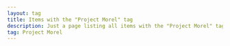 ```yaml
---
layout: tag
title: Items with the "Project Morel" tag
description: Just a page listing all items with the "Project Morel" tag
tag: Project Morel
---
```

